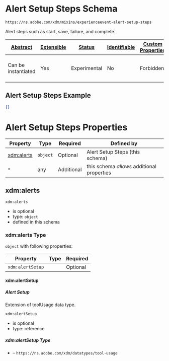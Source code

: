 
# Alert Setup Steps Schema

```
https://ns.adobe.com/xdm/mixins/experienceevent-alert-setup-steps
```

Alert steps such as start, save, failure, and complete.

| [Abstract](../../../abstract.md) | [Extensible](../../../extensions.md) | [Status](../../../status.md) | [Identifiable](../../../id.md) | [Custom Properties](../../../extensions.md) | [Additional Properties](../../../extensions.md) | Defined In |
|----------------------------------|--------------------------------------|------------------------------|--------------------------------|---------------------------------------------|-------------------------------------------------|------------|
| Can be instantiated | Yes | Experimental | No | Forbidden | Permitted | [mixins/experience-event/experienceevent-alert-setup-steps.schema.json](mixins/experience-event/experienceevent-alert-setup-steps.schema.json) |

## Alert Setup Steps Example
```json
{}
```

# Alert Setup Steps Properties

| Property | Type | Required | Defined by |
|----------|------|----------|------------|
| [xdm:alerts](#xdmalerts) | `object` | Optional | Alert Setup Steps (this schema) |
| `*` | any | Additional | this schema *allows* additional properties |

## xdm:alerts


`xdm:alerts`
* is optional
* type: `object`
* defined in this schema

### xdm:alerts Type


`object` with following properties:


| Property | Type | Required |
|----------|------|----------|
| `xdm:alertSetup`|  | Optional |



#### xdm:alertSetup
##### Alert Setup

Extension of toolUsage data type.

`xdm:alertSetup`
* is optional
* type: reference

##### xdm:alertSetup Type


* []() – `https://ns.adobe.com/xdm/datatypes/tool-usage`









